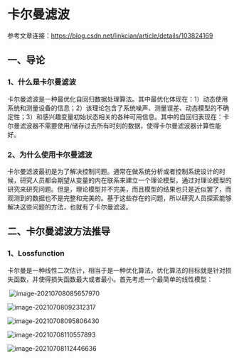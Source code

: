 # 卡尔曼滤波

参考文章连接：https://blog.csdn.net/linkcian/article/details/103824169

## 一、导论



### 1、什么是卡尔曼滤波

​	卡尔曼滤波是一种最优化自回归数据处理算法。其中最优化体现在：1）动态使用系统和测量设备的信息；2）该理论包含了系统噪声、测量误差、动态模型的不确定性；3）和感兴趣变量初始状态相关的各种可用信息。其中的自回归表现在：卡尔曼滤波器不需要使用/储存过去所有时刻的数据，使得卡尔曼滤波器计算性能好。



### 2、为什么使用卡尔曼滤波

 卡尔曼滤波最初是为了解决控制问题。通常在做系统分析或者控制系统设计的时候，研究人员都会期望从变量的内在联系来建立一个理论模型，通过对理论模型的研究来研究问题。但是，理论模型并不完美，而且模型的结果也只是近似罢了，而观测到的数据也不是完整和完美的。基于这些存在的问题，所以研究人员探索能够解决这些问题的方法，也就有了卡尔曼滤波。



## 二、卡尔曼滤波方法推导

### 1、Lossfunction

​	卡尔曼是一种线性二次估计，相当于是一种优化算法，优化算法的目标就是针对损失函数，并使得损失函数最大或者最小。首先考虑一个最简单的线性模型：

​	![image-20210708085657970](C:\Users\22859\AppData\Roaming\Typora\typora-user-images\image-20210708085657970.png)

![image-20210708092312317](C:\Users\22859\AppData\Roaming\Typora\typora-user-images\image-20210708092312317.png)

![image-20210708095806430](C:\Users\22859\AppData\Roaming\Typora\typora-user-images\image-20210708095806430.png)



![image-20210708110557893](C:\Users\22859\AppData\Roaming\Typora\typora-user-images\image-20210708110557893.png)

![image-20210708112446636](C:\Users\22859\AppData\Roaming\Typora\typora-user-images\image-20210708112446636.png)